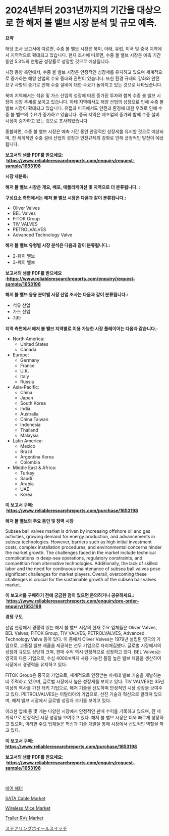 <p><h1>2024년부터 2031년까지의 기간을 대상으로 한 해저 볼 밸브 시장 분석 및 규모 예측.</h1></p><p><strong>요약</strong></p>
<p><p>해당 조사 보고서에 따르면, 수중 볼 밸브 시장은 북미, 아태, 유럽, 미국 및 중국 지역에서 지역적으로 확대되고 있습니다. 현재 조사에 따르면, 수중 볼 밸브 시장은 예측 기간 동안 5.3%의 연평균 성장률로 성장할 것으로 예상됩니다. </p><p>시장 동향 측면에서, 수중 볼 밸브 시장은 안정적인 성장세를 유지하고 있으며 세계적으로 증가하는 해양 산업의 수요 증대와 관련이 있습니다. 또한 환경 규제의 강화와 안전 요구 사항의 증가로 인해 수중 설비에 대한 수요가 높아지고 있는 것으로 나타났습니다.</p><p>북미 지역에서는 석유 및 가스 산업의 성장에 따른 증가된 투자와 함께 수중 볼 밸브 시장이 성장 추세를 보이고 있습니다. 아태 지역에서도 해양 산업의 성장으로 인해 수중 볼 밸브 시장이 확대되고 있습니다. 유럽과 미국에서도 안전과 환경에 대한 우려로 인해 수중 볼 밸브의 수요가 증가하고 있습니다. 중국 지역은 제조업의 증가와 함께 수중 설비 시장이 증가하고 있는 것으로 조사되었습니다.</p><p>종합하면, 수중 볼 밸브 시장은 예측 기간 동안 안정적인 성장세를 유지할 것으로 예상되며, 전 세계적인 수중 설비 산업의 성장과 안전규제의 강화로 인해 긍정적인 발전이 예상됩니다.</p></p>
<p><strong>보고서의 샘플 PDF를 받으세요: &nbsp;<a href="https://www.reliableresearchreports.com/enquiry/request-sample/1653198">https://www.reliableresearchreports.com/enquiry/request-sample/1653198</a></strong></p>
<p><strong>시장 세분화:</strong></p>
<p><strong> 해저 볼 밸브 시장은 개요, 배포, 애플리케이션 및 지역으로 더 분류됩니다. :</strong></p>
<p><strong>구성요소 측면에서는 해저 볼 밸브 시장은 다음과 같이 분류됩니다.:</strong></p>
<p><ul><li>Oliver Valves</li><li>BEL Valves</li><li>FITOK Group</li><li>TIV VALVES</li><li>PETROLVALVES</li><li>Advanced Technology Valve</li></ul></p>
<p><strong> 해저 볼 밸브 유형별 시장 분석은 다음과 같이 분류됩니다.:</strong></p>
<p><ul><li>2-웨이 밸브</li><li>3-웨이 밸브</li></ul></p>
<p><strong>보고서의 샘플 PDF를 받으세요 :<a href="https://www.reliableresearchreports.com/enquiry/request-sample/1653198">https://www.reliableresearchreports.com/enquiry/request-sample/1653198</a></strong></p>
<p><strong> 해저 볼 밸브 응용 분야별 시장 산업 조사는 다음과 같이 분류됩니다.:</strong></p>
<p><ul><li>석유 산업</li><li>가스 산업</li><li>기타</li></ul></p>
<p><strong>지역 측면에서 해저 볼 밸브 지역별로 이용 가능한 시장 플레이어는 다음과 같습니다.:</strong></p>
<p><ul>
    <li>
        North America:
        <ul>
            <li>United States</li>
            <li>Canada</li>
        </ul>
    </li>
    <li>
        Europe:
        <ul>
            <li>Germany</li>
            <li>France</li>
            <li>U.K.</li>
            <li>Italy</li>
            <li>Russia</li>
        </ul>
    </li>
    <li>
        Asia-Pacific:
        <ul>
            <li>China</li>
            <li>Japan</li>
            <li>South Korea</li>
            <li>India</li>
            <li>Australia</li>
            <li>China Taiwan</li>
            <li>Indonesia</li>
            <li>Thailand</li>
            <li>Malaysia</li>
        </ul>
    </li>
    <li>
        Latin America:
        <ul>
            <li>Mexico</li>
            <li>Brazil</li>
            <li>Argentina Korea</li>
            <li>Colombia</li>
        </ul>
    </li>
    <li>
        Middle East & Africa:
        <ul>
            <li>Turkey</li>
            <li>Saudi</li>
            <li>Arabia</li>
            <li>UAE</li>
            <li>Korea</li>
        </ul>
    </li>
    </ul></p>
<p><strong>이 보고서 구매: &nbsp;<a href="https://www.reliableresearchreports.com/purchase/1653198">https://www.reliableresearchreports.com/purchase/1653198</a></strong></p>
<p><strong>해저 볼 밸브의 주요 동인 및 장벽 시장</strong></p>
<p><p>Subsea ball valves market is driven by increasing offshore oil and gas activities, growing demand for energy production, and advancements in subsea technologies. However, barriers such as high initial investment costs, complex installation procedures, and environmental concerns hinder the market growth. The challenges faced in the market include technical complications in deep-sea operations, regulatory constraints, and competition from alternative technologies. Additionally, the lack of skilled labor and the need for continuous maintenance of subsea ball valves pose significant challenges for market players. Overall, overcoming these challenges is crucial for the sustainable growth of the subsea ball valves market.</p></p>
<p><strong>이 보고서를 구매하기 전에 궁금한 점이 있으면 문의하거나 공유하세요.: &nbsp;<a href="https://www.reliableresearchreports.com/enquiry/pre-order-enquiry/1653198">https://www.reliableresearchreports.com/enquiry/pre-order-enquiry/1653198</a></strong></p>
<p><strong>경쟁 구도</strong></p>
<p><p>산업 현장에서 경쟁력 있는 해저 볼 밸브 시장의 현재 주요 업체들은 Oliver Valves, BEL Valves, FITOK Group, TIV VALVES, PETROLVALVES, Advanced Technology Valve 등이 있다. 이 중에서 Oliver Valves는 1979년 설립된 영국의 기업으로, 고품질 밸브 제품을 제공하는 선두 기업으로 자리매김했다. 글로벌 시장에서의 성장과 규모도 상당히 크며, 판매 수익 역시 안정적으로 성장하고 있다. BEL Valves는 영국의 다른 기업으로, 수심 4000m까지 사용 가능한 품질 높은 밸브 제품을 생산하여 시장에서 경쟁력을 유지하고 있다. </p><p>FITOK Group은 중국의 기업으로, 세계적으로 인정받는 차세대 밸브 기술을 개발하는데 주력하고 있으며, 글로벌 시장에서 높은 성장세를 보이고 있다. TIV VALVES는 35년 이상의 역사를 가진 터키 기업으로, 해저 기술을 선도하며 안정적인 시장 성장을 보여주고 있다. PETROLVALVES는 이탈리아의 기업으로, 선진 기술과 혁신으로 알려져 있으며, 해저 밸브 시장에서 글로벌 성장과 크기를 보이고 있다. </p><p>이러한 업체 중 몇 개는 다양한 시장에서 안정적인 판매 수익을 기록하고 있으며, 전 세계적으로 안정적인 시장 성장을 보여주고 있다. 해저 볼 밸브 시장은 더욱 빠르게 성장하고 있으며, 이러한 주요 업체들은 혁신과 기술 개발을 통해 시장에서 선도적인 역할을 하고 있다.</p></p>
<p><strong>이 보고서 구매: &nbsp; <a href="https://www.reliableresearchreports.com/purchase/1653198">https://www.reliableresearchreports.com/purchase/1653198</a></strong></p>
<p><strong>보고서의 샘플 PDF를 받으세요: &nbsp;<a href="https://www.reliableresearchreports.com/enquiry/request-sample/1653198">https://www.reliableresearchreports.com/enquiry/request-sample/1653198</a></strong><strong></strong></p>
<p>&nbsp;</p>
<p><p><a href="https://github.com/idcefvhkdut6/Market-Research-Report-List-1/blob/main/666166410675.md">에어 헤더</a></p><p><a href="https://github.com/johnbach50/Market-Research-Report-List-2/blob/main/sata-cable-market.md">SATA Cable Market</a></p><p><a href="https://github.com/lylyparadise/Market-Research-Report-List-2/blob/main/wireless-mice-market.md">Wireless Mice Market</a></p><p><a href="https://issuu.com/reportprime-2/docs/trailer-rvs-market-size-2030.pptx">Trailer RVs Market</a></p><p><a href="https://github.com/joaejkdzgyljvo6/Market-Research-Report-List-1/blob/main/736313011592.md">ステアリングホイールスイッチ</a></p></p>